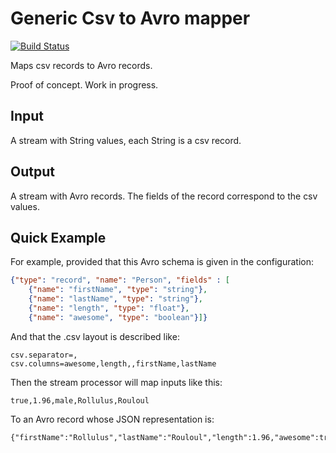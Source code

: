 Generic Csv to Avro mapper
==========================

[![Build Status](https://travis-ci.org/rollulus/kafka-streams-csv2avro.svg?branch=master)](https://travis-ci.org/rollulus/kafka-streams-csv2avro)

Maps csv records to Avro records.

Proof of concept.
Work in progress. 

Input
-----

A stream with String values, each String is a csv record.

Output
------

A stream with Avro records. The fields of the record correspond to the csv values.

Quick Example
-------------

For example, provided that this Avro schema is given in the configuration:

```json
{"type": "record", "name": "Person", "fields" : [
    {"name": "firstName", "type": "string"},
    {"name": "lastName", "type": "string"},
    {"name": "length", "type": "float"},
    {"name": "awesome", "type": "boolean"}]}
```

And that the .csv layout is described like:

```properties
csv.separator=,
csv.columns=awesome,length,,firstName,lastName
```

Then the stream processor will map inputs like this:

    true,1.96,male,Rollulus,Rouloul

To an Avro record whose JSON representation is:

    {"firstName":"Rollulus","lastName":"Rouloul","length":1.96,"awesome":true}

